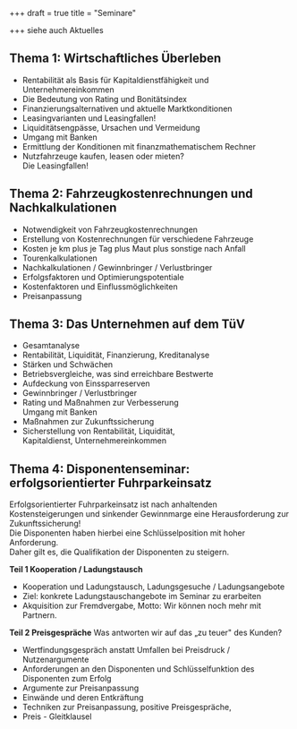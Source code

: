 +++
draft = true
title = "Seminare"

+++
siehe auch Aktuelles

## Thema 1: Wirtschaftliches Überleben

* Rentabilität als Basis für Kapitaldienstfähigkeit und Unternehmereinkommen
* Die Bedeutung von Rating und Bonitätsindex
* Finanzierungsalternativen und aktuelle Marktkonditionen
* Leasingvarianten und Leasingfallen!
* Liquiditätsengpässe, Ursachen und Vermeidung
* Umgang mit Banken
* Ermittlung der Konditionen mit finanzmathematischem Rechner
* Nutzfahrzeuge kaufen, leasen oder mieten?  
  Die Leasingfallen!

## Thema 2: Fahrzeugkostenrechnungen und Nachkalkulationen

* Notwendigkeit von Fahrzeugkostenrechnungen
* Erstellung von Kostenrechnungen für verschiedene Fahrzeuge
* Kosten je km plus je Tag plus Maut plus sonstige nach Anfall
* Tourenkalkulationen
* Nachkalkulationen / Gewinnbringer / Verlustbringer
* Erfolgsfaktoren und Optimierungspotentiale
* Kostenfaktoren und Einflussmöglichkeiten
* Preisanpassung

## Thema 3: Das Unternehmen auf dem TüV

* Gesamtanalyse
* Rentabilität, Liquidität, Finanzierung, Kreditanalyse
* Stärken und Schwächen
* Betriebsvergleiche, was sind erreichbare Bestwerte
* Aufdeckung von Einssparreserven
* Gewinnbringer / Verlustbringer
* Rating und Maßnahmen zur Verbesserung  
  Umgang mit Banken
* Maßnahmen zur Zukunftssicherung
* Sicherstellung von Rentabilität, Liquidität,  
  Kapitaldienst, Unternehmereinkommen

## Thema 4: Disponentenseminar: erfolgsorientierter Fuhrparkeinsatz

Erfolgsorientierter Fuhrparkeinsatz ist nach anhaltenden Kostensteigerungen und sinkender Gewinnmarge eine Herausforderung zur Zukunftssicherung!  
Die Disponenten haben hierbei eine Schlüsselposition mit hoher Anforderung.  
Daher gilt es, die Qualifikation der Disponenten zu steigern.  
  
**Teil 1 Kooperation / Ladungstausch**

* Kooperation und Ladungstausch, Ladungsgesuche / Ladungsangebote
* Ziel: konkrete Ladungstauschangebote im Seminar zu erarbeiten
* Akquisition zur Fremdvergabe, Motto: Wir können noch mehr mit Partnern.

**Teil 2 Preisgespräche** Was antworten wir auf das „zu teuer" des Kunden?

* Wertfindungsgespräch anstatt Umfallen bei Preisdruck / Nutzenargumente
* Anforderungen an den Disponenten und Schlüsselfunktion des Disponenten zum Erfolg
* Argumente zur Preisanpassung
* Einwände und deren Entkräftung
* Techniken zur Preisanpassung, positive Preisgespräche,
* Preis - Gleitklausel 